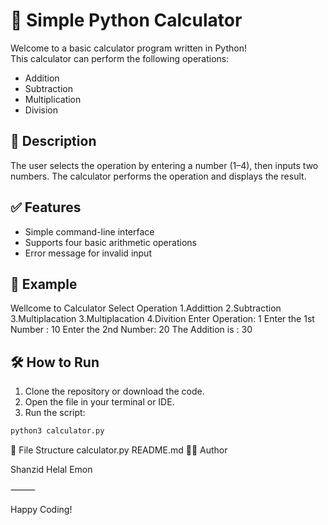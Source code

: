 # 🔢 Simple Python Calculator

Welcome to a basic calculator program written in Python!  
This calculator can perform the following operations:

- Addition
- Subtraction
- Multiplication
- Division

## 📄 Description

The user selects the operation by entering a number (1–4), then inputs two numbers. The calculator performs the operation and displays the result.

## ✅ Features

- Simple command-line interface
- Supports four basic arithmetic operations
- Error message for invalid input

## 🧪 Example
Wellcome to Calculator
Select Operation
1.Addittion
2.Subtraction
3.Multiplacation
3.Multiplacation
4.Divition
Enter Operation: 1
Enter the 1st Number : 10
Enter the 2nd Number: 20
The Addition is : 30
## 🛠️ How to Run

1. Clone the repository or download the code.
2. Open the file in your terminal or IDE.
3. Run the script:

```bash
python3 calculator.py
```
📁 File Structure
calculator.py
README.md
👨‍💻 Author

Shanzid Helal Emon

⸻

Happy Coding!




